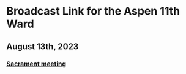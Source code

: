 # Broadcast Link for the Aspen 11th Ward

## August 13th, 2023
### [Sacrament meeting](HTTPS://www.youtube.com/watch?v=iKBcNLptzvI)
